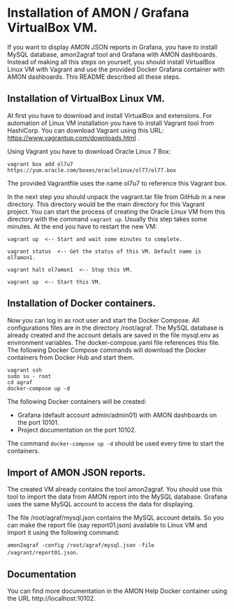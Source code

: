 # Installation of AMON / Grafana VirtualBox VM. #

If you want to display AMON JSON reports in Grafana, you have to 
install MySQL database, amon2agraf tool and Grafana with AMON 
dashboards. Instead of making all this steps on yourself, you should 
install VirtualBox Linux VM with Vagrant and use the provided Docker Grafana container with AMON dashboards. This README described all 
these steps.

## Installation of VirtualBox Linux VM. ##

At first you have to download and install VirtualBox and extensions. For 
automation of Linux VM installation you have to install Vagrant tool 
from HashiCorp. You can download Vagrant using this URL: https://www.vagrantup.com/downloads.html .

Using Vagrant you have to download Oracle Linux 7 Box:  

`vagrant box add ol7u7 https://yum.oracle.com/boxes/oraclelinux/ol77/ol77.box`

The provided Vagrantfile uses the name ol7u7 to reference this Vagrant box.

In the next step you should unpack the vagrant.tar file from GitHub 
in a new directory. This directory would be the main directory for this 
Vagrant project. You can start the process of creating the Oracle 
Linux VM from this directory with the command `vagrant up`. Usually 
this step takes some minutes. At the end you have to restart the new 
VM:
```
vagrant up  <-- Start and wait some minutes to complete.

vagrant status  <-- Get the status of this VM. Default name is ol7amon1.

vagrant halt ol7amon1  <-- Stop this VM.

vagrant up  <-- Start this VM.
```

## Installation of Docker containers. ##

Now you can log in as root user and start the Docker Compose. All 
configurations files are in the directory /root/agraf. The MySQL 
database is already created and the account details are saved in the 
file mysql.env as environment variables. The docker-compose.yaml file 
references this file. The following Docker Compose commands will download the Docker containers from Docker Hub and start them.

```
vagrant ssh
sudo su - root
cd agraf
docker-compose up -d
```

The following Docker containers will be created:

- Grafana (default account admin/admin01) with AMON dashboards on 
the port 10101.
- Project documentation on the port 10102.

The command `docker-compose up -d` should be used every time to start
the containers.

## Import of AMON JSON reports. ##

The created VM already contains the tool amon2agraf. You should use 
this tool to import the data from AMON report into the MySQL database. 
Grafana uses the same MySQL account to access the data for displaying.

The file /root/agraf/mysql.json contains the MySQL account details. So 
you can make the report file (say report01.json) available to Linux VM 
and import it using the following command:  
  
`amon2agraf -config /root/agraf/mysql.json -file /vagrant/report01.json`.

## Documentation ##

You can find more documentation in the AMON Help Docker container 
using the URL http://localhost:10102.